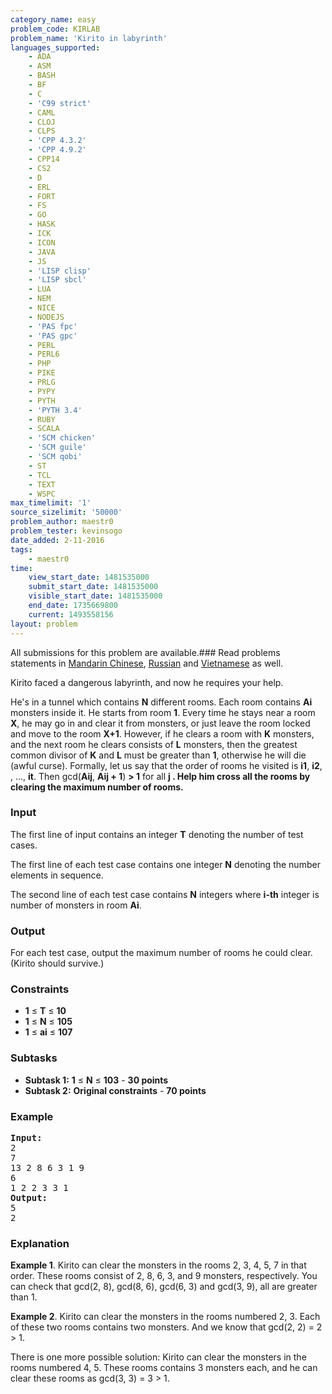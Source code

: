```yaml
---
category_name: easy
problem_code: KIRLAB
problem_name: 'Kirito in labyrinth'
languages_supported:
    - ADA
    - ASM
    - BASH
    - BF
    - C
    - 'C99 strict'
    - CAML
    - CLOJ
    - CLPS
    - 'CPP 4.3.2'
    - 'CPP 4.9.2'
    - CPP14
    - CS2
    - D
    - ERL
    - FORT
    - FS
    - GO
    - HASK
    - ICK
    - ICON
    - JAVA
    - JS
    - 'LISP clisp'
    - 'LISP sbcl'
    - LUA
    - NEM
    - NICE
    - NODEJS
    - 'PAS fpc'
    - 'PAS gpc'
    - PERL
    - PERL6
    - PHP
    - PIKE
    - PRLG
    - PYPY
    - PYTH
    - 'PYTH 3.4'
    - RUBY
    - SCALA
    - 'SCM chicken'
    - 'SCM guile'
    - 'SCM qobi'
    - ST
    - TCL
    - TEXT
    - WSPC
max_timelimit: '1'
source_sizelimit: '50000'
problem_author: maestr0
problem_tester: kevinsogo
date_added: 2-11-2016
tags:
    - maestr0
time:
    view_start_date: 1481535000
    submit_start_date: 1481535000
    visible_start_date: 1481535000
    end_date: 1735669800
    current: 1493558156
layout: problem
---
```

All submissions for this problem are available.###  Read problems statements in [Mandarin Chinese](http://www.codechef.com/download/translated/DEC16/mandarin/KIRLAB.pdf), [Russian](http://www.codechef.com/download/translated/DEC16/russian/KIRLAB.pdf) and [Vietnamese](http://www.codechef.com/download/translated/DEC16/vietnamese/KIRLAB.pdf) as well.

Kirito faced a dangerous labyrinth, and now he requires your help.

He's in a tunnel which contains **N** different rooms. Each room contains **Ai** monsters inside it. He starts from room **1**. Every time he stays near a room **X**, he may go in and clear it from monsters, or just leave the room locked and move to the room **X+1**. However, if he clears a room with **K** monsters, and the next room he clears consists of **L** monsters, then the greatest common divisor of **K** and **L** must be greater than **1**, otherwise he will die (awful curse). Formally, let us say that the order of rooms he visited is **i1**, **i2**, , ..., **it**. Then gcd(**Aij**, **Aij + 1**) **&gt; 1** for all **j . Help him cross all the rooms by clearing the maximum number of rooms.**

### Input

The first line of input contains an integer **T** denoting the number of test cases.

The first line of each test case contains one integer **N** denoting the number elements in sequence.

The second line of each test case contains **N** integers where **i-th** integer is number of monsters in room **Ai**.

### Output

For each test case, output the maximum number of rooms he could clear. (Kirito should survive.)

### Constraints

- **1** ≤ **T** ≤ **10**
- **1** ≤ **N** ≤ **105**
- **1** ≤ **ai** ≤ **107**

### Subtasks

- **Subtask 1:** **1** ≤ **N** ≤ **103** - **30 points**
- **Subtask 2:** **Original constraints** - **70 points**

### Example

<pre><b>Input:</b>
<tt>2
7
13 2 8 6 3 1 9
6
1 2 2 3 3 1</tt>
<b>Output:</b>
<tt>5
2</tt>
</pre>
### Explanation

**Example 1**. Kirito can clear the monsters in the rooms 2, 3, 4, 5, 7 in that order. These rooms consist of 2, 8, 6, 3, and 9 monsters, respectively. You can check that gcd(2, 8), gcd(8, 6), gcd(6, 3) and gcd(3, 9), all are greater than 1.

**Example 2**. Kirito can clear the monsters in the rooms numbered 2, 3. Each of these two rooms contains two monsters. And we know that gcd(2, 2) = 2 &gt; 1.

There is one more possible solution: Kirito can clear the monsters in the rooms numbered 4, 5. These rooms contains 3 monsters each, and he can clear these rooms as gcd(3, 3) = 3 &gt; 1.
